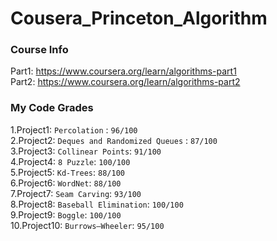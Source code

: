 # Cousera_Princeton_Algorithm
### Course Info
Part1: https://www.coursera.org/learn/algorithms-part1 \
Part2: https://www.coursera.org/learn/algorithms-part2
### My Code Grades
1.Project1: `Percolation` : `96/100`  \
2.Project2: `Deques and Randomized Queues` : `87/100`  \
3.Project3: `Collinear Points`: `91/100` \
4.Project4: `8 Puzzle`: `100/100` \
5.Project5: `Kd-Trees`: `88/100` \
6.Project6: `WordNet`: `88/100` \
7.Project7: `Seam Carving`: `93/100`\
8.Project8: `Baseball Elimination`: `100/100`\
9.Project9: `Boggle`: `100/100`\
10.Project10: `Burrows–Wheeler`: `95/100`



